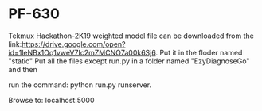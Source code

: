 # PF-630
Tekmux Hackathon-2K19
weighted model file can be downloaded from the link:https://drive.google.com/open?id=1leNBx1Oq1vweV7Ic2mZMCNO7a00k6Sj6.
Put it in the floder named "static"
Put all the files except run.py in a folder named "EzyDiagnoseGo" and then

run the command: python run.py runserver.

Browse to: localhost:5000
